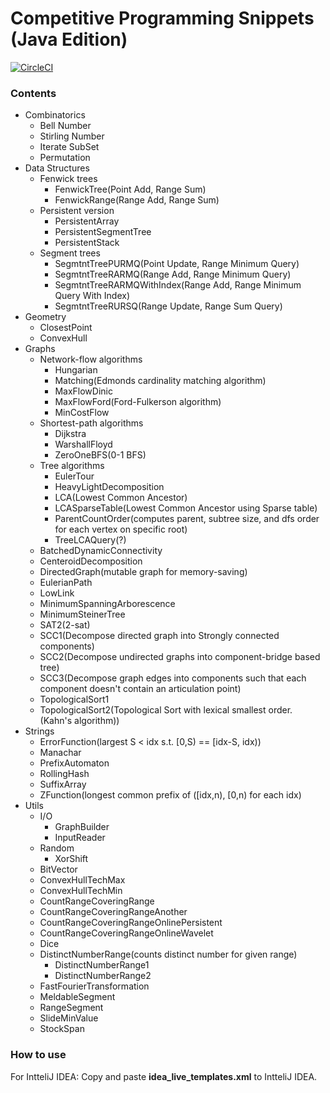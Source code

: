 # Competitive Programming Snippets (Java Edition)

[![CircleCI](https://circleci.com/gh/hamadu/competitive-programming-snippets.svg?style=svg)](https://circleci.com/gh/hamadu/competitive-programming-snippets)

### Contents

* Combinatorics
  * Bell Number
  * Stirling Number
  * Iterate SubSet
  * Permutation
* Data Structures
  * Fenwick trees
    * FenwickTree(Point Add, Range Sum) 
    * FenwickRange(Range Add, Range Sum) 
  * Persistent version
    * PersistentArray
    * PersistentSegmentTree
    * PersistentStack
  * Segment trees
    * SegmtntTreePURMQ(Point Update, Range Minimum Query)
    * SegmtntTreeRARMQ(Range Add, Range Minimum Query)
    * SegmtntTreeRARMQWithIndex(Range Add, Range Minimum Query With Index)
    * SegmtntTreeRURSQ(Range Update, Range Sum Query)
* Geometry
  * ClosestPoint
  * ConvexHull
* Graphs
  * Network-flow algorithms
    * Hungarian
    * Matching(Edmonds cardinality matching algorithm)
    * MaxFlowDinic
    * MaxFlowFord(Ford-Fulkerson algorithm)
    * MinCostFlow
  * Shortest-path algorithms
    * Dijkstra
    * WarshallFloyd
    * ZeroOneBFS(0-1 BFS)
  * Tree algorithms
    * EulerTour
    * HeavyLightDecomposition
    * LCA(Lowest Common Ancestor)
    * LCASparseTable(Lowest Common Ancestor using Sparse table)
    * ParentCountOrder(computes parent, subtree size, and dfs order for each vertex on specific root)
    * TreeLCAQuery(?)
  * BatchedDynamicConnectivity
  * CenteroidDecomposition
  * DirectedGraph(mutable graph for memory-saving)
  * EulerianPath
  * LowLink
  * MinimumSpanningArborescence
  * MinimumSteinerTree
  * SAT2(2-sat)
  * SCC1(Decompose directed graph into Strongly connected components)
  * SCC2(Decompose undirected graphs into component-bridge based tree)
  * SCC3(Decompose graph edges into components such that each component doesn't contain an articulation point)
  * TopologicalSort1
  * TopologicalSort2(Topological Sort with lexical smallest order. (Kahn's algorithm))
* Strings
  * ErrorFunction(largest S < idx s.t. [0,S) == [idx-S, idx))
  * Manachar
  * PrefixAutomaton
  * RollingHash
  * SuffixArray
  * ZFunction(longest common prefix of ([idx,n), [0,n) for each idx)
* Utils
  * I/O
    * GraphBuilder
    * InputReader
  * Random
    * XorShift
  * BitVector
  * ConvexHullTechMax
  * ConvexHullTechMin
  * CountRangeCoveringRange
  * CountRangeCoveringRangeAnother
  * CountRangeCoveringRangeOnlinePersistent
  * CountRangeCoveringRangeOnlineWavelet
  * Dice
  * DistinctNumberRange(counts distinct number for given range)
    * DistinctNumberRange1
    * DistinctNumberRange2
  * FastFourierTransformation
  * MeldableSegment
  * RangeSegment
  * SlideMinValue
  * StockSpan

### How to use

For IntteliJ IDEA: Copy and paste **idea_live_templates.xml** to IntteliJ IDEA.
